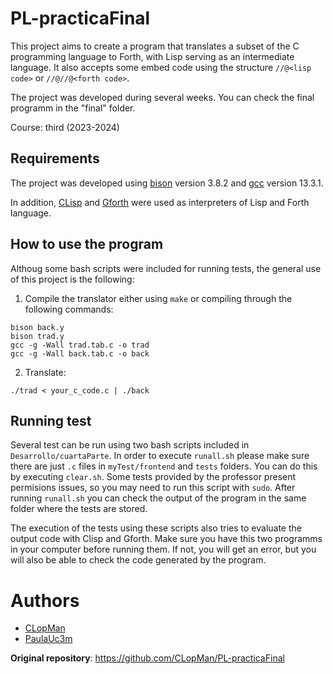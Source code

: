 # PL-practicaFinal
This project aims to create a program that translates a subset of the C programming language to Forth, with Lisp serving as an intermediate language. It also accepts some embed code using the structure `//@<lisp code>` or `//@//@<forth code>`.

The project was developed during several weeks. You can check the final programm in the "final" folder. 

Course: third (2023-2024)
## Requirements
The project was developed using [bison](https://www.gnu.org/software/bison/) version 3.8.2 and [gcc](https://gcc.gnu.org/) version 13.3.1.

In addition, [CLisp](https://clisp.sourceforge.io/) and [Gforth](https://gforth.org/) were used as interpreters of Lisp and Forth language.

## How to use the program
Althoug some bash scripts were included for running tests, the general use of this project is the following: 
1. Compile the translator either using `make` or compiling through the following commands: 
```
bison back.y
bison trad.y
gcc -g -Wall trad.tab.c -o trad
gcc -g -Wall back.tab.c -o back
```
2. Translate: 
```
./trad < your_c_code.c | ./back
```
## Running test
Several test can be run using two bash scripts included in `Desarrollo/cuartaParte`. In order to execute `runall.sh` please make sure there are just `.c` files in `myTest/frontend` and `tests` folders. You can do this by executing `clear.sh`. Some tests provided by the professor present permisions issues, so you may need to run this script with `sudo`. After running `runall.sh` you can check the output of the program in the same folder where the tests are stored.

The execution of the tests using these scripts also tries to evaluate the output code with Clisp and Gforth. Make sure you have this two programms in your computer before running them. If not, you will get an error, but you will also be able to check the code generated by the program.

# Authors 
- [CLopMan](https://github.com/CLopMan)
- [PaulaUc3m](https://github.com/PaulaUc3m)

**Original repository**: https://github.com/CLopMan/PL-practicaFinal
